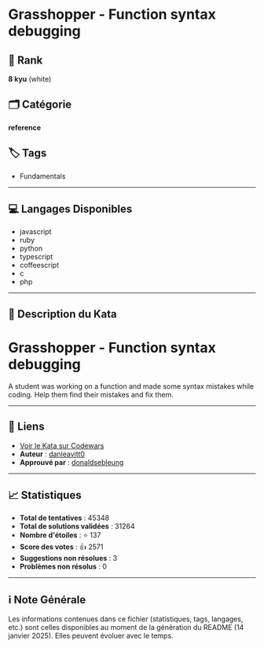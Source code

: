 # Grasshopper - Function syntax debugging

## 🏅 Rank
**8 kyu** (white)

## 🗂️ Catégorie
**reference**

## 🏷️ Tags
- Fundamentals

---

## 💻 Langages Disponibles
- javascript
- ruby
- python
- typescript
- coffeescript
- c
- php

---

## 📜 Description du Kata

# Grasshopper - Function syntax debugging

A student was working on a function and made some syntax mistakes while coding. Help them find their mistakes and fix them.

---

## 🔗 Liens
- [Voir le Kata sur Codewars](https://www.codewars.com/kata/56dae9dc54c0acd29d00109a)
- **Auteur** : [danleavitt0](https://www.codewars.com/users/danleavitt0)
- **Approuvé par** : [donaldsebleung](https://www.codewars.com/users/donaldsebleung)

---

## 📈 Statistiques
- **Total de tentatives** : 45348
- **Total de solutions validées** : 31264
- **Nombre d'étoiles** : ⭐ 137
- **Score des votes** : 👍 2571
- **Suggestions non résolues** : 3
- **Problèmes non résolus** : 0

---

## ℹ️ Note Générale
Les informations contenues dans ce fichier (statistiques, tags, langages, etc.) sont celles disponibles au moment de la génération du README (14 janvier 2025). Elles peuvent évoluer avec le temps.
